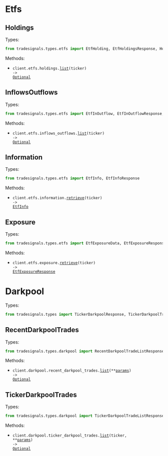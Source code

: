 # Etfs

## Holdings

Types:

```python
from tradesignals.types.etfs import EtfHolding, EtfHoldingsResponse, HoldingListResponse
```

Methods:

- <code title="get /api/etfs/{ticker}/holdings">client.etfs.holdings.<a href="./src/tradesignals/resources/etfs/holdings.py">list</a>(ticker) -> <a href="./src/tradesignals/types/etfs/holding_list_response.py">Optional</a></code>

## InflowsOutflows

Types:

```python
from tradesignals.types.etfs import EtfInOutflow, EtfInOutflowResponse, InflowsOutflowListResponse
```

Methods:

- <code title="get /api/etfs/{ticker}/in-outflow">client.etfs.inflows_outflows.<a href="./src/tradesignals/resources/etfs/inflows_outflows.py">list</a>(ticker) -> <a href="./src/tradesignals/types/etfs/inflows_outflow_list_response.py">Optional</a></code>

## Information

Types:

```python
from tradesignals.types.etfs import EtfInfo, EtfInfoResponse
```

Methods:

- <code title="get /api/etfs/{ticker}/info">client.etfs.information.<a href="./src/tradesignals/resources/etfs/information.py">retrieve</a>(ticker) -> <a href="./src/tradesignals/types/etfs/etf_info.py">EtfInfo</a></code>

## Exposure

Types:

```python
from tradesignals.types.etfs import EtfExposureData, EtfExposureResponse
```

Methods:

- <code title="get /api/etfs/{ticker}/exposure">client.etfs.exposure.<a href="./src/tradesignals/resources/etfs/exposure.py">retrieve</a>(ticker) -> <a href="./src/tradesignals/types/etfs/etf_exposure_response.py">EtfExposureResponse</a></code>

# Darkpool

Types:

```python
from tradesignals.types import TickerDarkpoolResponse, TickerDarkpoolTrade
```

## RecentDarkpoolTrades

Types:

```python
from tradesignals.types.darkpool import RecentDarkpoolTradeListResponse
```

Methods:

- <code title="get /api/darkpool/recent">client.darkpool.recent_darkpool_trades.<a href="./src/tradesignals/resources/darkpool/recent_darkpool_trades.py">list</a>(\*\*<a href="src/tradesignals/types/darkpool/recent_darkpool_trade_list_params.py">params</a>) -> <a href="./src/tradesignals/types/darkpool/recent_darkpool_trade_list_response.py">Optional</a></code>

## TickerDarkpoolTrades

Types:

```python
from tradesignals.types.darkpool import TickerDarkpoolTradeListResponse
```

Methods:

- <code title="get /api/darkpool/{ticker}">client.darkpool.ticker_darkpool_trades.<a href="./src/tradesignals/resources/darkpool/ticker_darkpool_trades.py">list</a>(ticker, \*\*<a href="src/tradesignals/types/darkpool/ticker_darkpool_trade_list_params.py">params</a>) -> <a href="./src/tradesignals/types/darkpool/ticker_darkpool_trade_list_response.py">Optional</a></code>
